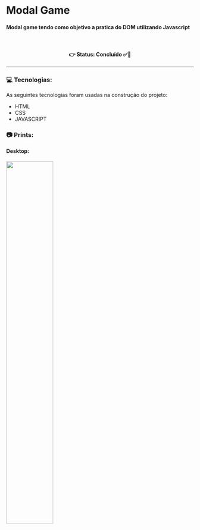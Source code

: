 # Modal Game
#### Modal game tendo como objetivo a pratica do DOM utilizando Javascript



<br />

<h4 align='center'>
👉 Status: Concluído ✅👏
</h4>
<hr />

### 💻 Tecnologias:
As seguintes tecnologias foram usadas na construção do projeto:
- HTML
- CSS
- JAVASCRIPT

### 📷 Prints:

#### Desktop:
<img src="https://i.ibb.co/8b9sdb6/Captura-de-tela-2024-03-31-102115.png" width="50%"></img> 

